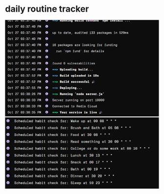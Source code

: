 # daily routine tracker
![Screenshot 1](https://github.com/Sushanth-Hebri/breathquote/blob/main/Screenshot%202024-10-27%20153852.png)
![Screenshot 1](https://github.com/Sushanth-Hebri/breathquote/blob/main/Screenshot%202024-10-27%20153942.png)


